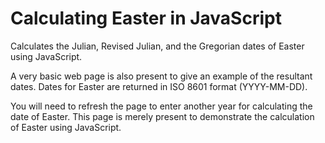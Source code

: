 Calculating Easter in JavaScript
================================

Calculates the Julian, Revised Julian, and the Gregorian dates of Easter using JavaScript.

A very basic web page is also present to give an example of the resultant dates. Dates for Easter are returned in ISO 8601 format (YYYY-MM-DD).

You will need to refresh the page to enter another year for calculating the date of Easter. This page is merely present to demonstrate the calculation of Easter using JavaScript.
